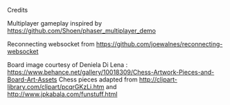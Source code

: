 Credits

Multiplayer gameplay inspired by https://github.com/Shoen/phaser_multiplayer_demo

Reconnecting websocket from https://github.com/joewalnes/reconnecting-websocket

Board image courtesy of Deniela Di Lena : https://www.behance.net/gallery/10018309/Chess-Artwork-Pieces-and-Board-Art-Assets
Chess pieces adapted from http://clipart-library.com/clipart/pcqrGKzLi.htm and http://www.jpkabala.com/funstuff.html
